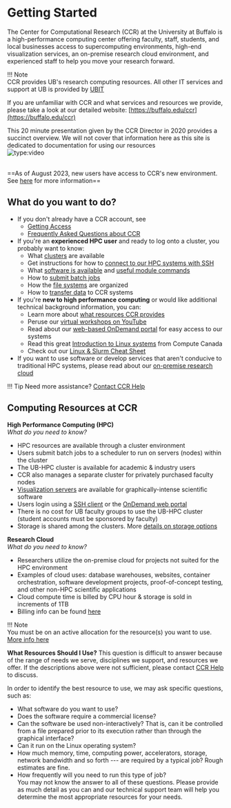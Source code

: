 # Getting Started

The Center for Computational Research (CCR) at the University at Buffalo is a high-performance computing center offering faculty, staff, students, and local businesses access to supercomputing environments, high-end visualization services, an on-premise research cloud environment, and experienced staff to help you move your research forward.

!!! Note  
    CCR provides UB's research computing resources.  All other IT services and support at UB is provided by [UBIT](https://buffalo.edu/ubit)  

If you are unfamiliar with CCR and what services and resources we provide, please take a look at our detailed website: [https://buffalo.edu/ccr](https://buffalo.edu/ccr)    

This 20 minute presentation given by the CCR Director in 2020 provides a succinct overview.  We will not cover that information here as this site is dedicated to documentation for using our resources  
![type:video](https://youtube.com/embed/ryBqdeqTO4o)  
<br>

==As of August 2023, new users have access to CCR's new environment.  See [here](howto/newenv.md) for more information==  

## What do you want to do?  

- If you don't already have a CCR account, see  
     - [Getting Access](getting-access.md)  
     - [Frequently Asked Questions about CCR](faq.md)  
- If you're an **experienced HPC user** and ready to log onto a cluster, you probably want to know:
     - What [clusters](hpc/clusters.md) are available  
     - Get instructions for how to [connect to our HPC systems with SSH](hpc/login.md)
     - What [software is available](software/modules.md) and [useful module commands](software/module-commands.md)
     - How to [submit batch jobs](hpc/jobs.md)  
     - How the [file systems](hpc/storage.md) are organized  
     - How to [transfer data](hpc/data-transfer.md) to CCR systems
- If you're **new to high performance computing** or would like additional technical background information, you can:  
    - Learn more about [what resources CCR provides](#computing-resources-at-ccr)
    - Peruse our [virtual workshops on YouTube](https://www.youtube.com/playlist?list=PL4Z5ac7PLRb1Su9J9BXs_TUXNG_RxOcgM)  
    - Read about our [web-based OnDemand portal](portals/ood.md) for easy access to our systems
    - Read this great [Introduction to Linux systems](https://docs.alliancecan.ca/wiki/Linux_introduction) from Compute Canada  
    - Check out our [Linux & Slurm Cheat Sheet](https://buffalo.box.com/s/nqj3neyt2w1dtb3gix6zxqx5gcc9x30n)  
- If you want to use software or develop services that aren't conducive to traditional HPC systems, please read about our [on-premise research cloud](cloud/lake-effect.md)  

!!! Tip
    Need more assistance?  [Contact CCR Help](help.md)  

## Computing Resources at CCR

**High Performance Computing (HPC)**  
*What do you need to know?*  

- HPC resources are available through a cluster environment  
- Users submit batch jobs to a scheduler to run on servers (nodes) within the cluster  
- The UB-HPC cluster is available for academic & industry users    
- CCR also manages a separate cluster for privately purchased faculty nodes   
- [Visualization servers](hpc/clusters.md#visualization-nodes) are available for graphically-intense scientific software  
- Users login using a [SSH client](hpc/login.md) or the [OnDemand web portal](portals/ood.md)  
- There is no cost for UB faculty groups to use the UB-HPC cluster (student accounts must be sponsored by faculty)  
- Storage is shared among the clusters. More [details on storage options](hpc/storage.md)  


**Research Cloud**  
*What do you need to know?*  

- Researchers utilize the on-premise cloud for projects not suited for the HPC environment  
- Examples of cloud uses: database warehouses, websites, container orchestration, software development projects, proof-of-concept testing, and other non-HPC scientific applications  
- Cloud compute time is billed by CPU hour & storage is sold in increments of 1TB  
- Billing info can be found [here](cloud/lake-effect.md)  

!!! Note  
    You must be on an active allocation for the resource(s) you want to use.  [More info here](getting-access.md)  

**What Resources Should I Use?**
This question is difficult to answer because of the range of needs we serve, disciplines we support, and resources we offer.  If the descriptions above were not sufficient, please contact [CCR Help](https://ubccr.freshdesk.com) to discuss.  

In order to identify the best resource to use, we may ask specific questions, such as:

- What software do you want to use?
- Does the software require a commercial license?
- Can the software be used non-interactively? That is, can it be controlled from a file prepared prior to its execution rather than through the graphical interface?
- Can it run on the Linux operating system?
- How much memory, time, computing power, accelerators, storage, network bandwidth and so forth --- are required by a typical job? Rough estimates are fine.
- How frequently will you need to run this type of job?  
You may not know the answer to all of these questions. Please provide as much detail as you can and our technical support team will help you determine the most appropriate resources for your needs.
